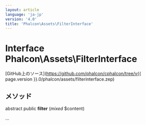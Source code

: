 ```yaml
---
layout: article
language: 'ja-jp'
version: '4.0'
title: 'Phalcon\Assets\FilterInterface'
---
```

# Interface **Phalcon\Assets\FilterInterface**

[GitHub上のソース](https://github.com/phalcon/cphalcon/tree/v{{ page.version }}.0/phalcon/assets/filterinterface.zep)

## メソッド

abstract public **filter** (*mixed* $content)

...